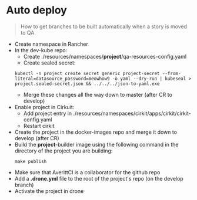# Auto deploy
> How to get branches to be built automatically when a story is moved to QA
- Create namespace in Rancher
- In the dev-kube repo:
    - Create ./resources/namespaces/**project**/qa-resources-config.yaml
    - Create sealed secret:
    ```
    kubectl -n project create secret generic project-secret --from-literal=datasource_password=meowhow9 -o yaml --dry-run | kubeseal > project.sealed-secret.json && ../../../json-to-yaml.exe
    ```
    - Merge these changes all the way down to master (after CR to develop)
- Enable project in Cirkuit:
    - Add project entry in ./resources/namespaces/cirkit/apps/cirkit/cirkit-config.yaml
    - Restart cirkit
- Create the project in the docker-images repo and merge it down to develop (after CR)
- Build the **project**-builder image using the following command in the directory of the project you are building:
    ```
    make publish
    ```
- Make sure that AverittCI is a collaborator for the github repo
- Add a **.drone.yml** file to the root of the project's repo (on the develop branch)
- Activate the project in drone
